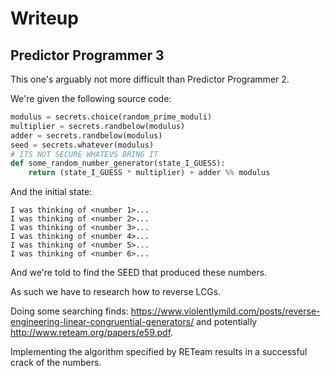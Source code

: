 # Writeup
## Predictor Programmer 3
This one's arguably not more difficult than Predictor Programmer 2.

We're given the following source code:
```python
modulus = secrets.choice(random_prime_moduli)
multiplier = secrets.randbelow(modulus)
adder = secrets.randbelow(modulus)
seed = secrets.whatever(modulus)
# ITS NOT SECURE WHATEVS BRING IT
def some_random_number_generator(state_I_GUESS):
    return (state_I_GUESS * multiplier) + adder %% modulus
```
And the initial state:
```
I was thinking of <number 1>...
I was thinking of <number 2>...
I was thinking of <number 3>...
I was thinking of <number 4>...
I was thinking of <number 5>...
I was thinking of <number 6>...
```
And we're told to find the SEED that produced these numbers.

As such we have to research how to reverse LCGs.

Doing some searching finds:
https://www.violentlymild.com/posts/reverse-engineering-linear-congruential-generators/
and potentially http://www.reteam.org/papers/e59.pdf.

Implementing the algorithm specified by RETeam results in a successful crack of the numbers.
